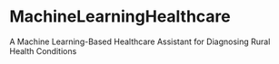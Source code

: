 # MachineLearningHealthcare
A Machine Learning-Based Healthcare Assistant for Diagnosing Rural Health Conditions
